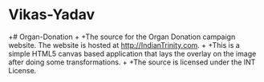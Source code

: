# Vikas-Yadav
+# Organ-Donation
 +
 +The source for the Organ Donation  campaign website. The website is hosted at http://IndianTrinity.com.
 +
 +This is a simple HTML5 canvas based application that lays the overlay on the image after doing some transformations.
 +
 +The source is licensed under the INT License.
